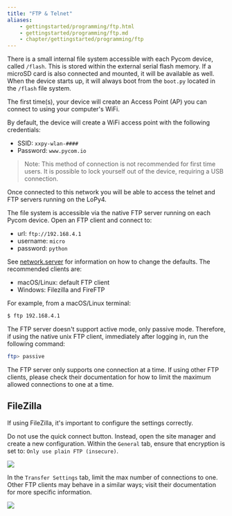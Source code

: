 ```yaml
---
title: "FTP & Telnet"
aliases:
    - gettingstarted/programming/ftp.html
    - gettingstarted/programming/ftp.md
    - chapter/gettingstarted/programming/ftp
---
```


There is a small internal file system accessible with each Pycom device, called `/flash`. This is stored within the external serial flash memory. If a microSD card is also connected and mounted, it will be available as well. When the device starts up, it will always boot from the `boot.py` located in the `/flash` file system.

The first time(s), your device will create an Access Point (AP) you can connect to using your computer's WiFi.

By default, the device will create a WiFi access point with the following credentials:
* SSID: `xxpy-wlan-####`
* Password: `www.pycom.io`

>Note: This method of connection is not recommended for first time users. It is possible to lock yourself out of the device, requiring a USB connection.

Once connected to this network you will be able to access the telnet and FTP servers running on the LoPy4. 

The file system is accessible via the native FTP server running on each Pycom device. Open an FTP client and connect to:

* url: `ftp://192.168.4.1`
* username: `micro`
* password: `python`

See [network.server](/firmwareapi/pycom/network/server/) for information on how to change the defaults. The recommended clients are:

* macOS/Linux: default FTP client
* Windows: Filezilla and FireFTP

For example, from a macOS/Linux terminal:

```bash
$ ftp 192.168.4.1
```

The FTP server doesn't support active mode, only passive mode. Therefore, if using the native unix FTP client, immediately after logging in, run the following command:

```bash
ftp> passive
```

The FTP server only supports one connection at a time. If using other FTP clients, please check their documentation for how to limit the maximum allowed connections to one at a time.

## FileZilla

If using FileZilla, it's important to configure the settings correctly.

Do not use the quick connect button. Instead, open the site manager and create a new configuration. Within the `General` tab, ensure that encryption is set to: `Only use plain FTP (insecure)`.

![](/gitbook/assets/filezilla-settings-1.png)

In the `Transfer Settings` tab, limit the max number of connections to one. Other FTP clients may behave in a similar ways; visit their documentation for more specific information.

![](/gitbook/assets/filezilla-settings-2.png)

